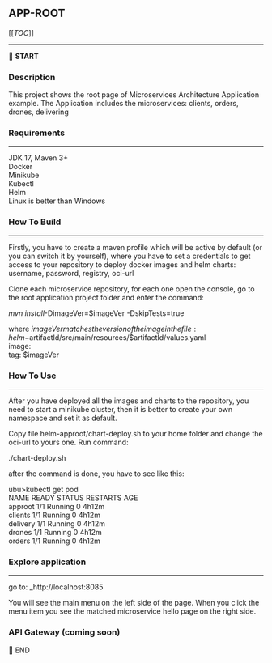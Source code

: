 ## APP-ROOT

[[_TOC_]]

---

:scroll: **START**

### Description

This project shows the root page of Microservices Architecture Application example.
The Application includes the microservices: clients, orders, drones, delivering

### Requirements
___

JDK 17, Maven 3+  
Docker  
Minikube  
Kubectl  
Helm  
Linux is better than Windows  

### How To Build

---
Firstly, you have to create a maven profile which will be active by default (or you can switch it by yourself),
where you have to set a credentials to get access to your repository 
to deploy docker images and helm charts: username, password, registry, oci-url 

Clone each microservice repository,
for each one open the console, go to the root application project folder and enter the command:  

_mvn install_-DimageVer=$imageVer -DskipTests=true  

where $imageVer matches the version of the image in the file: helm-$artifactId/src/main/resources/$artifactId/values.yaml    
image:  
    tag: $imageVer  

### How To Use

___

After you have deployed all the images and charts to the repository, you need to start a minikube cluster,
then it is better to create your own namespace and set it as default.

Copy file helm-approot/chart-deploy.sh to your home folder and change the oci-url to yours one. 
Run command:

./chart-deploy.sh

after the command is done, you have to see like this:

ubu>kubectl get pod  
NAME       READY   STATUS    RESTARTS   AGE  
approot    1/1     Running   0          4h12m  
clients    1/1     Running   0          4h12m  
delivery   1/1     Running   0          4h12m  
drones     1/1     Running   0          4h12m  
orders     1/1     Running   0          4h12m  


### Explore application

---
go to:
_http://localhost:8085

You will see the main menu on the left side of the page.
When you click the menu item you see the matched microservice hello page on the right side.

### API Gateway (coming soon)

:scroll: END


